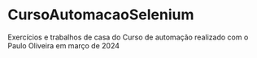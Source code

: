 # CursoAutomacaoSelenium

Exercícios e trabalhos de casa do Curso de automação realizado com o Paulo Oliveira em março de 2024
